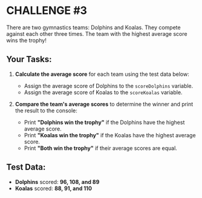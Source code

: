 # CHALLENGE #3

There are two gymnastics teams: Dolphins and Koalas. They compete against each other three times. The team with the highest average score wins the trophy!

## Your Tasks:

1. **Calculate the average score** for each team using the test data below:

   - Assign the average score of Dolphins to the `scoreDolphins` variable.
   - Assign the average score of Koalas to the `scoreKoalas` variable.

2. **Compare the team's average scores** to determine the winner and print the result to the console:
   - Print **"Dolphins win the trophy"** if the Dolphins have the highest average score.
   - Print **"Koalas win the trophy"** if the Koalas have the highest average score.
   - Print **"Both win the trophy"** if their average scores are equal.

## Test Data:

- **Dolphins** scored: **96, 108, and 89**
- **Koalas** scored: **88, 91, and 110**

